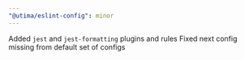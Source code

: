 ```yaml
---
"@utima/eslint-config": minor
---
```


Added `jest` and `jest-formatting` plugins and rules
Fixed next config missing from default set of configs
